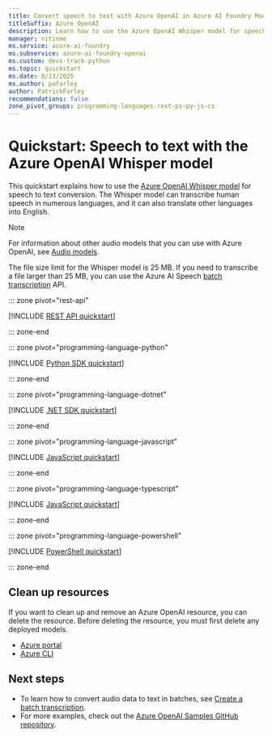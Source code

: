 ```yaml
---
title: Convert speech to text with Azure OpenAI in Azure AI Foundry Models
titleSuffix: Azure OpenAI
description: Learn how to use the Azure OpenAI Whisper model for speech to text conversion.
manager: nitinme
ms.service: azure-ai-foundry
ms.subservice: azure-ai-foundry-openai
ms.custom: devx-track-python
ms.topic: quickstart
ms.date: 8/13/2025
ms.author: pafarley
author: PatrickFarley
recommendations: false
zone_pivot_groups: programming-languages-rest-ps-py-js-cs
---
```


# Quickstart: Speech to text with the Azure OpenAI Whisper model

This quickstart explains how to use the [Azure OpenAI Whisper model](../../ai-services/speech-service/whisper-overview.md) for speech to text conversion. The Whisper model can transcribe human speech in numerous languages, and it can also translate other languages into English.

> [!NOTE]
> For information about other audio models that you can use with Azure OpenAI, see [Audio models](./concepts/models.md?tabs=standard-audio#standard-deployment-regional-models-by-endpoint).

The file size limit for the Whisper model is 25 MB. If you need to transcribe a file larger than 25 MB, you can use the Azure AI Speech [batch transcription](../../ai-services/speech-service/batch-transcription-create.md#use-a-whisper-model) API.

::: zone pivot="rest-api"

[!INCLUDE [REST API quickstart](includes/whisper-rest.md)]

::: zone-end

::: zone pivot="programming-language-python"

[!INCLUDE [Python SDK quickstart](includes/whisper-python.md)]

::: zone-end

::: zone pivot="programming-language-dotnet"

[!INCLUDE [.NET SDK quickstart](includes/whisper-dotnet.md)]

::: zone-end

::: zone pivot="programming-language-javascript"

[!INCLUDE [JavaScript quickstart](includes/whisper-javascript.md)]

::: zone-end

::: zone pivot="programming-language-typescript"

[!INCLUDE [JavaScript quickstart](includes/whisper-typescript.md)]

::: zone-end

::: zone pivot="programming-language-powershell"

[!INCLUDE [PowerShell quickstart](includes/whisper-powershell.md)]

::: zone-end

## Clean up resources

If you want to clean up and remove an Azure OpenAI resource, you can delete the resource. Before deleting the resource, you must first delete any deployed models.

- [Azure portal](../../ai-services/multi-service-resource.md?pivots=azportal#clean-up-resources)
- [Azure CLI](../../ai-services/multi-service-resource.md?pivots=azcli#clean-up-resources)

## Next steps

* To learn how to convert audio data to text in batches, see [Create a batch transcription](../../ai-services/speech-service/batch-transcription-create.md).
* For more examples, check out the [Azure OpenAI Samples GitHub repository](https://github.com/Azure-Samples/openai).
